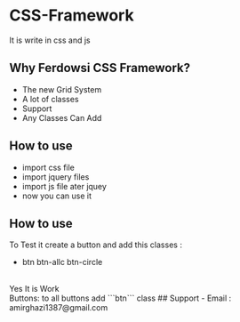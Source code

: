 # CSS-Framework
It is write in css and js
## Why Ferdowsi CSS Framework?
- The new Grid System
- A lot of classes
- Support
- Any Classes Can Add
## How to use
- import css file
- import jquery files
- import js file ater jquey
- now you can use it
## How to use
To Test it create a button and add this classes :
- btn btn-allc btn-circle
<br>
Yes It is Work
<br>
Buttons:
to all buttons add ```btn``` class
## Support
- Email : amirghazi1387@gmail.com
